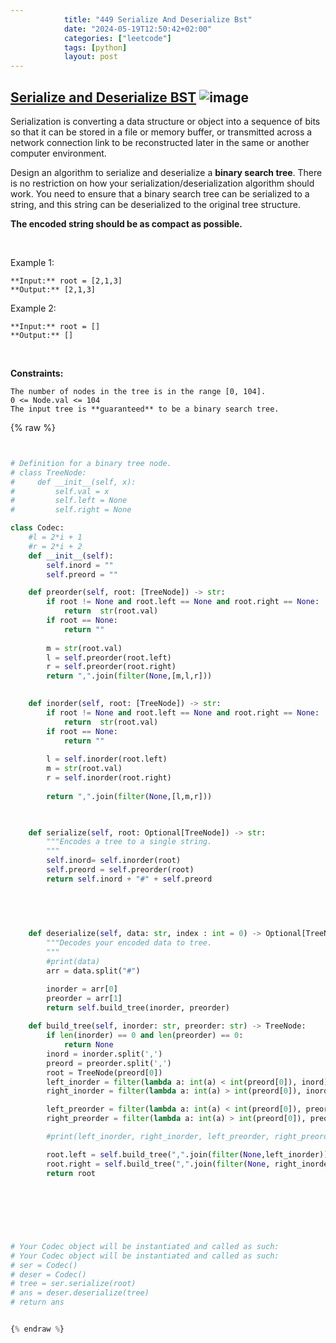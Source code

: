 ```yaml
---
            title: "449 Serialize And Deserialize Bst"
            date: "2024-05-19T12:50:42+02:00"
            categories: ["leetcode"]
            tags: [python]
            layout: post
---
```

            
## [Serialize and Deserialize BST](https://leetcode.com/problems/serialize-and-deserialize-bst) ![image](https://img.shields.io/badge/Difficulty-Medium-orange)

Serialization is converting a data structure or object into a sequence of bits so that it can be stored in a file or memory buffer, or transmitted across a network connection link to be reconstructed later in the same or another computer environment.

Design an algorithm to serialize and deserialize a **binary search tree**. There is no restriction on how your serialization/deserialization algorithm should work. You need to ensure that a binary search tree can be serialized to a string, and this string can be deserialized to the original tree structure.

**The encoded string should be as compact as possible.**

 

Example 1:

```
**Input:** root = [2,1,3]
**Output:** [2,1,3]

```

Example 2:

```
**Input:** root = []
**Output:** []

```

 

**Constraints:**

	The number of nodes in the tree is in the range [0, 104].
	0 <= Node.val <= 104
	The input tree is **guaranteed** to be a binary search tree.

{% raw %}


```python


# Definition for a binary tree node.
# class TreeNode:
#     def __init__(self, x):
#         self.val = x
#         self.left = None
#         self.right = None

class Codec:
    #l = 2*i + 1
    #r = 2*i + 2
    def __init__(self):
        self.inord = ""
        self.preord = ""

    def preorder(self, root: [TreeNode]) -> str:
        if root != None and root.left == None and root.right == None:
            return  str(root.val)
        if root == None:
            return ""
        
        m = str(root.val)
        l = self.preorder(root.left)
        r = self.preorder(root.right)
        return ",".join(filter(None,[m,l,r]))
        

    def inorder(self, root: [TreeNode]) -> str:
        if root != None and root.left == None and root.right == None:
            return  str(root.val)
        if root == None:
            return ""
        
        l = self.inorder(root.left)
        m = str(root.val)
        r = self.inorder(root.right)
        
        return ",".join(filter(None,[l,m,r]))

        

    def serialize(self, root: Optional[TreeNode]) -> str:
        """Encodes a tree to a single string.
        """
        self.inord= self.inorder(root)
        self.preord = self.preorder(root)
        return self.inord + "#" + self.preord
        
        
        


    def deserialize(self, data: str, index : int = 0) -> Optional[TreeNode]:
        """Decodes your encoded data to tree.
        """
        #print(data)
        arr = data.split("#")

        inorder = arr[0]
        preorder = arr[1]
        return self.build_tree(inorder, preorder)
       
    def build_tree(self, inorder: str, preorder: str) -> TreeNode:
        if len(inorder) == 0 and len(preorder) == 0:
            return None
        inord = inorder.split(',')
        preord = preorder.split(',')
        root = TreeNode(preord[0])
        left_inorder = filter(lambda a: int(a) < int(preord[0]), inord)
        right_inorder = filter(lambda a: int(a) > int(preord[0]), inord)

        left_preorder = filter(lambda a: int(a) < int(preord[0]), preord)
        right_preorder = filter(lambda a: int(a) > int(preord[0]), preord)

        #print(left_inorder, right_inorder, left_preorder, right_preorder)

        root.left = self.build_tree(",".join(filter(None,left_inorder)), ",".join(filter(None, left_preorder)))
        root.right = self.build_tree(",".join(filter(None, right_inorder)), ",".join(filter(None, right_preorder)))
        return root
        

    
        
    
        

# Your Codec object will be instantiated and called as such:
# Your Codec object will be instantiated and called as such:
# ser = Codec()
# deser = Codec()
# tree = ser.serialize(root)
# ans = deser.deserialize(tree)
# return ans


{% endraw %}
